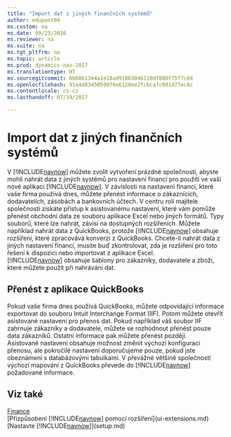 ```yaml
---
title: "Import dat z jiných finančních systémů"
author: edupont04
ms.custom: na
ms.date: 09/23/2016
ms.reviewer: na
ms.suite: na
ms.tgt_pltfrm: na
ms.topic: article
ms.prod: dynamics-nav-2017
ms.translationtype: HT
ms.sourcegitcommit: 6b60b1344a1e18ad91863046110df880f75f7c04
ms.openlocfilehash: 91a4d8345059976e6120ee2fcbcafc0d1d77ec8c
ms.contentlocale: cs-cz
ms.lasthandoff: 07/19/2017

---
```


# <a name="import-data-from-other-finance-systems"></a>Import dat z jiných finančních systémů
V [!INCLUDE[navnow](includes/navnow_md.md)] můžete zvolit vytvoření prázdné společnosti, abyste mohli nahrát data z jiných systémů pro nastavení financí pro použití ve vaší nové aplikaci [!INCLUDE[navnow](includes/navnow_md.md)]. V závislosti na nastavení financí, které vaše firma používá dnes, můžete přenést informace o zákaznících, dodavatelích, zásobách a bankovních účtech.
V centru rolí majitele společnosti získáte přístup k asistovanému nastavení, které vám pomůže přenést obchodní data ze souboru aplikace Excel nebo jiných formátů. Typy souborů, které lze nahrát, závisí na dostupných rozšířeních. Můžete například nahrát data z QuickBooks, protože [!INCLUDE[navnow](includes/navnow_md.md)] obsahuje rozšíření, které zpracovává konverzi z QuickBooks. Chcete-li nahrát data z jiných nastavení financí, musíte buď zkontrolovat, zda je rozšíření pro toto řešení k dispozici nebo importovat z aplikace Excel.  
[!INCLUDE[navnow](includes/navnow_md.md)] obsahuje šablony pro zákazníky, dodavatele a zboží, které můžete použít při nahrávání dat.  

## <a name="transfer-from-quickbooks"></a>Přenést z aplikace QuickBooks
Pokud vaše firma dnes používá QuickBooks, můžete odpovídající informace exportovat do souboru Intuit Interchange Format (IIF). Potom můžete otevřít asistované nastavení pro přenos dat.
Pokud například váš soubor IIF zahrnuje zákazníky a dodavatele, můžete se rozhodnout přenést pouze data zákazníků. Ostatní informace pak můžete přenést později.  
Asistované nastavení obsahuje možnost změnit výchozí konfiguraci přenosu, ale pokročilé nastavení doporučujeme pouze, pokud jste obeznámeni s databázovými tabulkami. V převážné většině společností výchozí mapování z QuickBooks převede do [!INCLUDE[navnow](includes/navnow_md.md)] požadované informace.

## <a name="see-also"></a>Viz také
[Finance](Finance.md)  
[Přizpůsobení [!INCLUDE[navnow](includes/navnow_md.md)] pomocí rozšíření](ui-extensions.md)   
[Nastavte [!INCLUDE[navnow](includes/navnow_md.md)]](setup.md)

